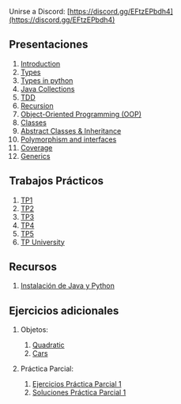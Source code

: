 Unirse a Discord: [https://discord.gg/EFtzEPbdh4](https://discord.gg/EFtzEPbdh4)

## Presentaciones
1. [Introduction](introduction)
2. [Types](types)
3. [Types in python](types-in-python)
4. [Java Collections](java-collections)
5. [TDD](tdd)
6. [Recursion](recursion)
7. [Object-Oriented Programming (OOP)](oop)
8. [Classes](classes)
9. [Abstract Classes & Inheritance](inheritance)
10. [Polymorphism and interfaces](polymorphism)
11. [Coverage](coverage)
12. [Generics](generics)

[//]: # (13. [Packages]&#40;https://docs.google.com/presentation/d/1DdAOhl1FPAeZKNiHjDakr3-B_ty--FwowzA8bYkgrh0/edit?usp=sharing&#41;)

[//]: # (14. [Exceptions]&#40;exceptions&#41;)


## Trabajos Prácticos
1. [TP1](practice/1)
2. [TP2](practice/2)
3. [TP3](practice/3)
4. [TP4](practice/4)
5. [TP5](practice/5)
6. [TP University](https://classroom.github.com/a/KX5w2Av7)

## Recursos
1. [Instalación de Java y Python](utils/installation)

## Ejercicios adicionales
1. Objetos:
   1. [Quadratic](additional-practice/eq-snd-grade)
   2. [Cars](additional-practice/simple-car) 

2. Práctica Parcial:
   1. [Ejercicios Práctica Parcial 1](additional-practice/parcial-1)
   2. [Soluciones Práctica Parcial 1](additional-practice/parcial-1-solutions)
